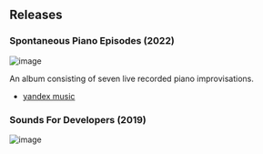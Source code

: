 ## Releases

### Spontaneous Piano Episodes (2022)
![image](https://user-images.githubusercontent.com/21345604/151690638-78a1cac3-53e5-4bce-a143-db3b7e8dab55.png)

An album consisting of seven live recorded piano improvisations.

- [yandex music](https://music.yandex.ru/album/20300266)


### Sounds For Developers (2019)
![image](https://user-images.githubusercontent.com/21345604/151690761-e0ade6eb-c221-46ce-b4ec-6245a499846d.png)

